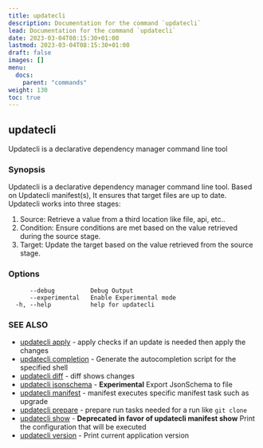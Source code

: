 ```yaml
---
title: updatecli
description: Documentation for the command `updatecli`
lead: Documentation for the command `updatecli`
date: 2023-03-04T08:15:30+01:00
lastmod: 2023-03-04T08:15:30+01:00
draft: false
images: []
menu:
  docs:
    parent: "commands"
weight: 130
toc: true
---
```


## updatecli

Updatecli is a declarative dependency manager command line tool

### Synopsis


Updatecli is a declarative dependency manager command line tool.
Based on Updatecli manifest(s), It ensures that target files are up to date.
Updatecli  works into three stages:

1. Source: Retrieve a value from a third location like file, api, etc..
2. Condition: Ensure conditions are met based on the value retrieved during the source stage.
3. Target: Update the target based on the value retrieved from the source stage.


### Options

```
      --debug          Debug Output
      --experimental   Enable Experimental mode
  -h, --help           help for updatecli
```

### SEE ALSO

* [updatecli apply](/docs/commands/updatecli_apply)	 - apply checks if an update is needed then apply the changes
* [updatecli completion](/docs/commands/updatecli_completion)	 - Generate the autocompletion script for the specified shell
* [updatecli diff](/docs/commands/updatecli_diff)	 - diff shows changes
* [updatecli jsonschema](/docs/commands/updatecli_jsonschema)	 - **Experimental** Export JsonSchema to file
* [updatecli manifest](/docs/commands/updatecli_manifest)	 - manifest executes specific manifest task such as upgrade
* [updatecli prepare](/docs/commands/updatecli_prepare)	 - prepare run tasks needed for a run like `git clone`
* [updatecli show](/docs/commands/updatecli_show)	 - **Deprecated in favor of updatecli manifest show** Print the configuration that will be executed
* [updatecli version](/docs/commands/updatecli_version)	 - Print current application version

